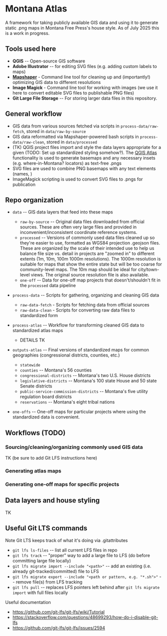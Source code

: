 # Montana Atlas

A framework for taking publicly available GIS data and using it to generate static .png maps in Montana Free Press's house style. As of July 2025 this is a work in progress.

## Tools used here
- **QGIS** -- Open-source GIS software
- **Adobe Illustrator** -- for editing SVG files (e.g. adding custom labels to maps)
- **[Mapshaper](https://github.com/mbloch/mapshaper)** - Command line tool for cleaning up and (importantly!) optimizing GIS data to different resolutions
- **Image Magick** - Command line tool for working with images (we use it here to convert editable SVG files to publishable PNG files)
- **Git Large File Storage** -- For storing larger data files in this repository.

## General workflow

- GIS data from various sources fetched via scripts in `process-data/raw-fetch`, stored in `data/raw-by-source`
- GIS data reformatted via Mapshaper-powered bash scripts in `process-data/raw-clean`, stored in `data/processed`
- (TK) QGIS project files import and style the data layers appropriate for a given (TODO: Set up standardized styling somehow?). The [QGIS Atlas](https://www.qgistutorials.com/en/docs/3/automating_map_creation.html) functionality is used to generate basemaps and any necessary insets (e.g. where-in-Montana? locators) as text-free .pngs
- SVG files are used to combine PNG basemaps with any text elements (names, )
- ImageMagick scripting is used to convert SVG files to .pngs for publication

## Repo organization

- `data` -- GIS data layers that feed into these maps
    - `raw-by-source` -- Original data files downloaded from official sources. These are often very large files and provided in inconvenient/inconsistent coordinate reference systems.
    - `processed` -- Versions of commonly used data files cleaned up so they're easier to use, formatted as WGS84 projection .geojson files. These are organized by the scale of their intended use to help us balance file size vs. detail in projects are "zoomed in" to different extents (1m, 10m, 100m 1000m resolutions). The 1000m resolution is suitable for maps that show the entire state but will be too coarse for community-level maps. The 10m map should be ideal for city/town-level views. The original source resolution file is also available.
    - `one-off` -- Data for one-off map projects that doesn't/shouldn't fit in the `processed` data pipeline

- `process-data` -- Scripts for gathering, organizing and cleaning GIS data
    - `raw-data-fetch` - Scripts for fetching data from official sources
    - `raw-data-clean` - Scripts for converting raw data files to standardized form

- `process-atlas` -- Workflow for transforming cleaned GIS data to standardized atlas maps
    - DETAILS TK

- `outputs-atlas` -- Final versions of standardized maps for common geographies (congressional districts, counties, etc.)
    - `statewide`
    - `counties` -- Montana's 56 counties
    - `congressional-districts` -- Montana's two U.S. House districts
    - `legislative-districts` -- Montana's 100 state House and 50 state Senate districts
    - `public-service-commission-districts` -- Montana's five utility regulation board districts
    - `reservations` -- Montana's eight tribal nations

- `one-offs` -- One-off maps for particular projects where using the standardized data is convenient.

## Workflows (TODO)

### Sourcing/cleaning/organizing commonly used GIS data

TK (be sure to add Git LFS instructions here)

### Generating atlas maps

### Generating one-off maps for specific projects

## Data layers and house styling

TK 

## Useful Git LTS commands

Note Git LTS keeps track of what it's doing via .gitattributes

- `git lfs ls-files` -- list all current LFS files in repo
- `git lfs track` -- "proper" way to add a large file to LFS (do before committing large file locally)
- `git lfs migrate import --include "<path>"` -- add an existing (i.e. already git-tracked/committed) file to LFS
- `git lfs migrate export --include "<path or pattern, e.g. "*.sh">"` -- remove file(s) from LFS tracking
- `git lfs pull` -- replaces LFS pointers left behind after `git lfs migrate import` with full files locally

Useful documentation
- https://github.com/git-lfs/git-lfs/wiki/Tutorial
- https://stackoverflow.com/questions/48699293/how-do-i-disable-git-lfs
- https://github.com/git-lfs/git-lfs/issues/2594